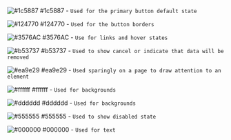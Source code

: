 ![#1c5887](https://placehold.it/30/1c5887/000000?text=+) #1c5887 - `Used for the primary button default state`

![#124770](https://placehold.it/30/124770/000000?text=+) #124770 - `Used for the button borders`

![#3576AC](https://placehold.it/30/3576AC/000000?text=+) #3576AC - `Use for links and hover states`

![#b53737](https://placehold.it/30/b53737/000000?text=+) #b53737 - `Used to show cancel or indicate that data will be removed`

![#ea9e29](https://placehold.it/30/ea9e29/000000?text=+) #ea9e29 - `Used sparingly on a page to draw attention to an element`

![#ffffff](https://placehold.it/30/ffffff/000000?text=+) #ffffff - `Used for backgrounds`

![#dddddd](https://placehold.it/30/dddddd/000000?text=+) #dddddd - `Used for backgrounds`

![#555555](https://placehold.it/30/555555/000000?text=+) #555555 - `Used to show disabled state`

![#000000](https://placehold.it/30/000000/ffffff?text=+) #000000 - `Used for text`